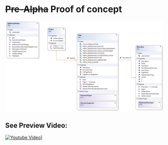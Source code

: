 ~~Pre-Alpha~~ Proof of concept
==========
![My image](ClassDiagram1.png)

See Preview Video:
----------
[![Youtube Video](http://img.youtube.com/vi/wepbvwF6iJw/0.jpg)](http://www.youtube.com/watch?v=wepbvwF6iJw)]
